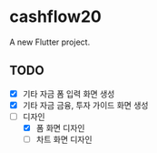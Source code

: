 # cashflow20

A new Flutter project.

## TODO

- [x] 기타 자금 폼 입력 화면 생성
- [x] 기타 자금 금융, 투자 가이드 화면 생성
- [ ] 디자인
  - [x] 폼 화면 디자인
  - [ ] 차트 화면 디자인
